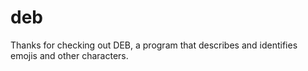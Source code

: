 # deb
Thanks for checking out DEB, a program that describes and identifies emojis and other characters.
